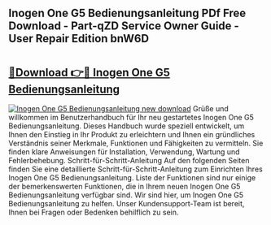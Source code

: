 ## Inogen One G5 Bedienungsanleitung PDf Free Download - Part-qZD Service Owner Guide - User Repair Edition bnW6D

# <h2><a href="http://df56je.blite.top/?on=Inogen+One+G5+Bedienungsanleitung">🔗Download 👉🔴 Inogen One G5 Bedienungsanleitung</a></h2>

[![Inogen One G5 Bedienungsanleitung new download](https://i.imgur.com/lujVjoI.png)](http://df56je.blite.top/?on=Inogen+One+G5+Bedienungsanleitung)
Grüße und willkommen im Benutzerhandbuch für Ihr neu gestartetes Inogen One G5 Bedienungsanleitung. Dieses Handbuch wurde speziell entwickelt, um Ihnen den Einstieg in Ihr Produkt zu erleichtern und Ihnen ein gründliches Verständnis seiner Merkmale, Funktionen und Fähigkeiten zu vermitteln. Sie finden klare Anweisungen für Installation, Verwendung, Wartung und Fehlerbehebung. Schritt-für-Schritt-Anleitung Auf den folgenden Seiten finden Sie eine detaillierte Schritt-für-Schritt-Anleitung zum Einrichten Ihres Inogen One G5 Bedienungsanleitung. Liste der Funktionen sind nur einige der bemerkenswerten Funktionen, die in Ihrem neuen Inogen One G5 Bedienungsanleitung verfügbar sind. Wir sind hier, um Inogen One G5 Bedienungsanleitung zu helfen. Unser Kundensupport-Team ist bereit, Ihnen bei Fragen oder Bedenken behilflich zu sein.
